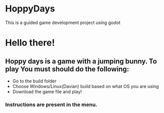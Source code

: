 # HoppyDays
This is a guided game development project using godot

# Hello there!
## Hoppy days is a game with a jumping bunny. To play You must should do the following:
 - Go to the build folder
 - Choose Windows/Linux(Davian) build based on what OS you are using
 - Download the game file and play! 
 
 ### Instructions are present in the menu.
